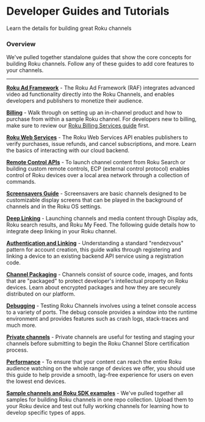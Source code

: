 # Developer Guides and Tutorials
Learn the details for building great Roku channels

### Overview
We've pulled together standalone guides that show the core concepts for building Roku channels. Follow any of these guides to add core features to your channels.

- - -

**[Roku Ad Framework](https://github.com/rokudev/docs/blob/master/develop/guides/roku-ad-framework.md)** - The Roku Ad Framework (RAF) integrates advanced video ad functionality directly into the Roku Channels, and enables developers and publishers to monetize their audience.

**[Billing](https://github.com/rokudev/docs/blob/master/develop/guides/roku-billing.md)** - Walk through on setting up an in-channel product and how to purchase from within a sample Roku channel. For developers new to billing, make sure to review our [Roku Billing Services guide](https://github.com/rokudev/docs/blob/master/publish/monetization/billing) first.

**[Roku Web Services](https://github.com/rokudev/docs/blob/master/develop/guides/roku-web-services.md)** - The Roku Web Services API enables publishers to verify purchases, issue refunds, and cancel subscriptions, and more. Learn the basics of interacting with our cloud backend.

**[Remote Control APIs](https://github.com/rokudev/docs/blob/master/develop/guides/remote-api-ecp.md)** - To launch channel content from Roku Search or building custom remote controls, ECP (external control protocol) enables control of Roku devices over a local area network through a collection of commands.

**[Screensavers Guide](https://github.com/rokudev/docs/blob/master/develop/guides/screensavers.md)** - Screensavers are basic channels designed to be customizable display screens that can be played in the background of channels and in the Roku OS settings.

**[Deep Linking](https://github.com/rokudev/docs/blob/master/develop/guides/deep-linking.md)** - Launching channels and media content through Display ads, Roku search results, and Roku My Feed. The following guide details how to integrate deep linking in your Roku channel.

**[Authentication and Linking](https://github.com/rokudev/docs/blob/master/develop/guides/auth-linking.md)** - Understanding a standard "rendezvous" pattern for account creation, this guide walks through registering and linking a device to an existing backend API service using a registration code.

**[Channel Packaging](https://github.com/rokudev/docs/blob/master/develop/guides/packaging.md)** - Channels consist of source code, images, and fonts that are "packaged" to protect developer's intellectual property on Roku devices. Learn about encrypted packages and how they are securely distributed on our platform.

**[Debugging](https://github.com/rokudev/docs/blob/master/develop/guides/debugging.md)** - Testing Roku Channels involves using a telnet console access to a variety of ports. The debug console provides a window into the runtime environment and provides features such as crash logs, stack-traces and much more.

**[Private channels](https://github.com/rokudev/docs/blob/master/develop/guides/private-channels.md)** - Private channels are useful for testing and staging your channels before submitting to begin the Roku Channel Store certification process.

**[Performance](https://github.com/rokudev/docs/blob/master/develop/guides/performance.md)** - To ensure that your content can reach the entire Roku audience watching on the whole range of devices we offer, you should use this guide to help provide a smooth, lag-free experience for users on even the lowest end devices.

**[Sample channels and Roku SDK examples](https://github.com/rokudev/sample-channels)** - We've pulled together all samples for building Roku channels in one repo collection. Upload them to your Roku device and test out fully working channels for learning how to develop specific types of apps.
